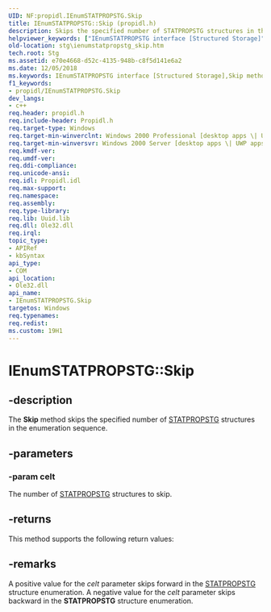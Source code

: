 ```yaml
---
UID: NF:propidl.IEnumSTATPROPSTG.Skip
title: IEnumSTATPROPSTG::Skip (propidl.h)
description: Skips the specified number of STATPROPSTG structures in the enumeration sequence.helpviewer_keywords: ["IEnumSTATPROPSTG interface [Structured Storage]","Skip method","IEnumSTATPROPSTG.Skip","IEnumSTATPROPSTG::Skip","Skip","Skip method [Structured Storage]","Skip method [Structured Storage]","IEnumSTATPROPSTG interface","propidlbase/IEnumSTATPROPSTG::Skip","stg.ienumstatpropstg_skip"]
old-location: stg\ienumstatpropstg_skip.htm
tech.root: Stg
ms.assetid: e70e4668-d52c-4135-948b-c8f5d141e6a2
ms.date: 12/05/2018
ms.keywords: IEnumSTATPROPSTG interface [Structured Storage],Skip method, IEnumSTATPROPSTG.Skip, IEnumSTATPROPSTG::Skip, Skip, Skip method [Structured Storage], Skip method [Structured Storage],IEnumSTATPROPSTG interface, propidlbase/IEnumSTATPROPSTG::Skip, stg.ienumstatpropstg_skip
f1_keywords:
- propidl/IEnumSTATPROPSTG.Skip
dev_langs:
- c++
req.header: propidl.h
req.include-header: Propidl.h
req.target-type: Windows
req.target-min-winverclnt: Windows 2000 Professional [desktop apps \| UWP apps]
req.target-min-winversvr: Windows 2000 Server [desktop apps \| UWP apps]
req.kmdf-ver: 
req.umdf-ver: 
req.ddi-compliance: 
req.unicode-ansi: 
req.idl: Propidl.idl
req.max-support: 
req.namespace: 
req.assembly: 
req.type-library: 
req.lib: Uuid.lib
req.dll: Ole32.dll
req.irql: 
topic_type:
- APIRef
- kbSyntax
api_type:
- COM
api_location:
- Ole32.dll
api_name:
- IEnumSTATPROPSTG.Skip
targetos: Windows
req.typenames: 
req.redist: 
ms.custom: 19H1
---
```


# IEnumSTATPROPSTG::Skip


## -description


The <b>Skip</b> method skips the specified number of <a href="https://docs.microsoft.com/windows/desktop/api/propidl/ns-propidl-statpropstg">STATPROPSTG</a> structures in the enumeration sequence.


## -parameters




### -param celt

The number of <a href="https://docs.microsoft.com/windows/desktop/api/propidl/ns-propidl-statpropstg">STATPROPSTG</a> structures to skip.


## -returns



This method supports the following return values:




## -remarks



A positive value for the <i>celt</i> parameter skips forward in the <a href="https://docs.microsoft.com/windows/desktop/api/propidl/ns-propidl-statpropstg">STATPROPSTG</a> structure enumeration. A negative value for the <i>celt</i> parameter skips backward in the <b>STATPROPSTG</b> structure enumeration.



